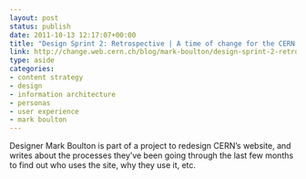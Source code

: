 ```yaml
---
layout: post
status: publish
date: 2011-10-13 12:17:07+00:00
title: "Design Sprint 2: Retrospective | A time of change for the CERN web"
link: http://change.web.cern.ch/blog/mark-boulton/design-sprint-2-retrospective
type: aside
categories:
- content strategy
- design
- information architecture
- personas
- user experience
- mark boulton
---
```

Designer Mark Boulton is part of a project to redesign CERN’s website, and writes about the processes they’ve been going through the last few months to find out who uses the site, why they use it, etc.